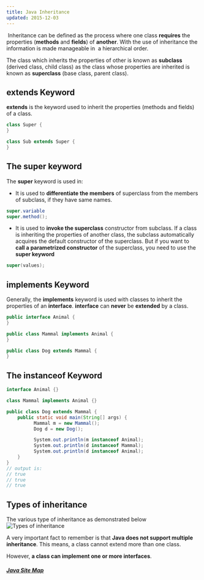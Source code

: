 ```yaml
---
title: Java Inheritance
updated: 2015-12-03
---
```


 Inheritance can be defined as the process where one class **requires** the properties (**methods** and **fields**) of **another**. With the use of inheritance the information is made manageable in  a hierarchical order.

The class which inherits the properties of other is known as **subclass** (derived class, child class) as the class whose properties are inherited is known as **superclass** (base class, parent class).

## extends Keyword
**extends** is the keyword used to inherit the properties (methods and fields) of a class.

```java
class Super {
}

class Sub extends Super {
}
```

## The super keyword
The **super** keyword is used in:

* It is used to **differentiate the members** of superclass from the members of subclass, if they have same names.
```java
super.variable
super.method();
```
* It is used to **invoke the superclass** constructor from subclass. If a class is inheriting the properties of another class, the subclass automatically acquires the default constructor of the superclass. But if you want to **call a parametrized constructor** of the superclass, you need to use the **super keyword**
```java
super(values);
```

## implements Keyword
Generally, the **implements** keyword is used with classes to inherit the properties of an **interface**. **interface** can **never** be **extended** by a class.

```java
public interface Animal {
}

public class Mammal implements Animal {
}

public class Dog extends Mammal {
}
```

## The instanceof Keyword

```java
interface Animal {}

class Mammal implements Animal {}

public class Dog extends Mammal {
    public static void main(String[] args) {
          Mammal m = new Mammal();
          Dog d = new Dog();

          System.out.println(m instanceof Animal);
          System.out.println(d instanceof Mammal);
          System.out.println(d instanceof Animal);
    }
}
// output is:
// true
// true
// true
```

## Types of inheritance
The various type of inheritance as demonstrated below
![Types of inheritance](http://www.tutorialspoint.com/java/images/types_of_inheritance.jpg)

A very important fact to remember is that **Java does not support multiple inheritance**. This means, a class cannot extend more than one class.

However, **a class can implement one or more interfaces**.

##### [Java Site Map](../java-sitemap)
